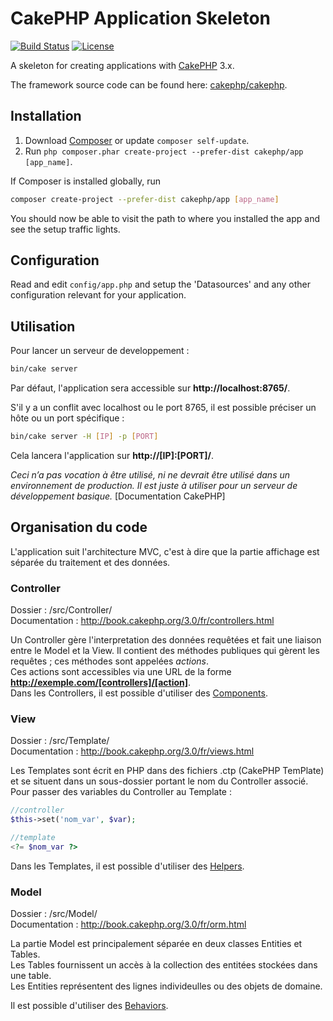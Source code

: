 # CakePHP Application Skeleton

[![Build Status](https://api.travis-ci.org/cakephp/app.png)](https://travis-ci.org/cakephp/app)
[![License](https://poser.pugx.org/cakephp/app/license.svg)](https://packagist.org/packages/cakephp/app)

A skeleton for creating applications with [CakePHP](http://cakephp.org) 3.x.

The framework source code can be found here: [cakephp/cakephp](https://github.com/cakephp/cakephp).

## Installation

1. Download [Composer](http://getcomposer.org/doc/00-intro.md) or update `composer self-update`.
2. Run `php composer.phar create-project --prefer-dist cakephp/app [app_name]`.

If Composer is installed globally, run
```bash
composer create-project --prefer-dist cakephp/app [app_name]
```

You should now be able to visit the path to where you installed the app and see
the setup traffic lights.

## Configuration

Read and edit `config/app.php` and setup the 'Datasources' and any other
configuration relevant for your application.

## Utilisation

Pour lancer un serveur de developpement :
```bash
bin/cake server
```
Par défaut, l'application sera accessible sur **http://localhost:8765/**.

S'il y a un conflit avec localhost ou le port 8765, il est possible préciser un hôte ou un port spécifique :
```bash
bin/cake server -H [IP] -p [PORT]
```
Cela lancera l'application sur **http://[IP]:[PORT]/**.

*Ceci n’a pas vocation à être utilisé, ni ne devrait être utilisé dans un environnement de production. Il est juste à utiliser pour un serveur de développement basique.* [Documentation CakePHP]

## Organisation du code

L'application suit l'architecture MVC, c'est à dire que la partie affichage est séparée du traitement et des données.

### Controller

Dossier : /src/Controller/  
Documentation : http://book.cakephp.org/3.0/fr/controllers.html

Un Controller gère l'interpretation des données requêtées et fait une liaison entre le Model et la View. Il contient des méthodes publiques qui gèrent les requêtes ; ces méthodes sont appelées *actions*.  
Ces actions sont accessibles via une URL de la forme **http://exemple.com/[controllers]/[action]**.  
Dans les Controllers, il est possible d'utiliser des [Components](http://book.cakephp.org/3.0/fr/controllers/components.html).

### View

Dossier : /src/Template/  
Documentation : http://book.cakephp.org/3.0/fr/views.html

Les Templates sont écrit en PHP dans des fichiers .ctp (CakePHP TemPlate) et se situent dans un sous-dossier portant le nom du Controller associé.  
Pour passer des variables du Controller au Template :
```php
//controller
$this->set('nom_var', $var);

//template
<?= $nom_var ?>
```  
Dans les Templates, il est possible d'utiliser des [Helpers](http://book.cakephp.org/3.0/fr/views/helpers.html).

### Model

Dossier : /src/Model/  
Documentation : http://book.cakephp.org/3.0/fr/orm.html

La partie Model est principalement séparée en deux classes Entities et Tables.  
Les Tables fournissent un accès à la collection des entitées stockées dans une table.  
Les Entities représentent des lignes individeulles ou des objets de domaine.

Il est possible d'utiliser des [Behaviors](http://book.cakephp.org/3.0/fr/orm/behaviors.html).
